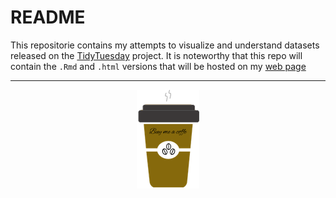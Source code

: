README
================

This repositorie contains my attempts to visualize and understand
datasets released on the
[TidyTuesday](https://github.com/rfordatascience/tidytuesday) project.
It is noteworthy that this repo will contain the `.Rmd` and `.html`
versions that will be hosted on my [web
page](https://camilogarciabotero.github.io)

-----

<div>

<p align="center">

<a href="https://www.paypal.me/camilogarciabotero">
<img src="img/coffe-3.png"> </a>

</p>

</div>
